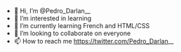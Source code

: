 - 👋 Hi, I’m @Pedro_Darlan__
- 👀 I’m interested in learning
- 🌱 I’m currently learning French and HTML/CSS
- 💞️ I’m looking to collaborate on everyone
- 📫 How to reach me https://twitter.com/Pedro_Darlan__

<!---
Pedro-DRL/Pedro-DRL is a ✨ special ✨ repository because its `README.md` (this file) appears on your GitHub profile.
You can click the Preview link to take a look at your changes.
--->

